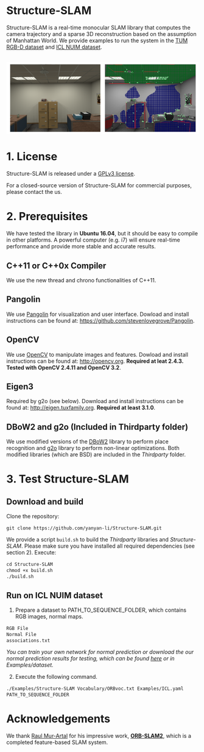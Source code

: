 # Structure-SLAM
Structure-SLAM is a real-time monocular SLAM library that computes the camera trajectory and a sparse 3D reconstruction based on the assumption of Manhattan World. We provide examples to run the system in the [TUM RGB-D dataset](http://vision.in.tum.de/data/datasets/rgbd-dataset) and [ICL NUIM dataset](https://www.doc.ic.ac.uk/~ahanda/VaFRIC/iclnuim.html). 

​            ![structure-slam](images/structure-slam.png)

# 1. License

Structure-SLAM is released under a [GPLv3 license](https://github.com/raulmur/StructureSLAM/blob/master/License-gpl.txt). 

For a closed-source version of Structure-SLAM for commercial purposes, please contact the us.

# 2. Prerequisites
We have tested the library in **Ubuntu** **16.04**, but it should be easy to compile in other platforms. A powerful computer (e.g. i7) will ensure real-time performance and provide more stable and accurate results.

## C++11 or C++0x Compiler
We use the new thread and chrono functionalities of C++11.

## Pangolin
We use [Pangolin](https://github.com/stevenlovegrove/Pangolin) for visualization and user interface. Dowload and install instructions can be found at: https://github.com/stevenlovegrove/Pangolin.

## OpenCV
We use [OpenCV](http://opencv.org) to manipulate images and features. Dowload and install instructions can be found at: http://opencv.org. **Required at leat 2.4.3. Tested with OpenCV 2.4.11 and OpenCV 3.2**.

## Eigen3
Required by g2o (see below). Download and install instructions can be found at: http://eigen.tuxfamily.org. **Required at least 3.1.0**.

## DBoW2 and g2o (Included in Thirdparty folder)
We use modified versions of the [DBoW2](https://github.com/dorian3d/DBoW2) library to perform place recognition and [g2o](https://github.com/RainerKuemmerle/g2o) library to perform non-linear optimizations. Both modified libraries (which are BSD) are included in the *Thirdparty* folder.

# 3. Test Structure-SLAM

## Download and build

Clone the repository:
```
git clone https://github.com/yanyan-li/Structure-SLAM.git 
```

We provide a script `build.sh` to build the *Thirdparty* libraries and *Structure-SLAM*. Please make sure you have installed all required dependencies (see section 2). Execute:
```
cd Structure-SLAM
chmod +x build.sh
./build.sh
```

## Run on ICL NUIM dataset

1. Prepare a dataset to PATH_TO_SEQUENCE_FOLDER, which contains  RGB images, normal maps.
```
RGB File
Normal File
associations.txt
```
*You can train your own network for normal prediction or download the our normal prediction results for testing, which can be found [here](https://drive.google.com/open?id=12rgrg92CFt7DcdTO4a7tthqbVKsmcfGn) or in Examples/dataset.*

2. Execute the following command. 

```
./Examples/Structure-SLAM Vocabulary/ORBvoc.txt Examples/ICL.yaml PATH_TO_SEQUENCE_FOLDER
```

# Acknowledgements

We thank [Raul Mur-Artal](https://github.com/raulmurfor) for his impressive work, [**ORB-SLAM2**](https://github.com/raulmur/ORB_SLAM), which is a completed feature-based SLAM system.   

